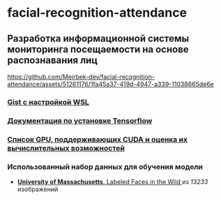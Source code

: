 # facial-recognition-attendance

## Разработка информационной системы мониторинга посещаемости на основе распознавания лиц

https://github.com/Meirbek-dev/facial-recognition-attendance/assets/51261176/1fa45a37-419d-4947-a339-11038665de6e

### [Gist с настройкой WSL](https://gist.github.com/Meirbek-dev/f556979f139ec4a3e346026a9e0246ef)

### [Документация по установке Tensorflow](https://www.tensorflow.org/install/pip)

### [Список GPU, поддерживающих CUDA и оценка их вычислительных возможностей](https://developer.nvidia.com/cuda-gpus)

### Использованный набор данных для обучения модели

- [**University of Massachusetts**. Labeled Faces in the Wild
  ](https://vis-www.cs.umass.edu/lfw/) из *13233* изображений
